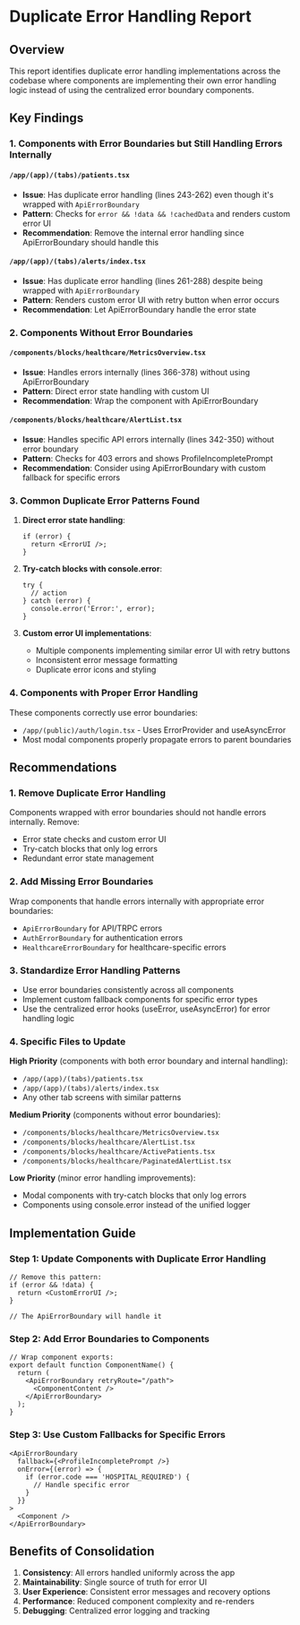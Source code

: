 # Duplicate Error Handling Report

## Overview
This report identifies duplicate error handling implementations across the codebase where components are implementing their own error handling logic instead of using the centralized error boundary components.

## Key Findings

### 1. Components with Error Boundaries but Still Handling Errors Internally

#### `/app/(app)/(tabs)/patients.tsx`
- **Issue**: Has duplicate error handling (lines 243-262) even though it's wrapped with `ApiErrorBoundary`
- **Pattern**: Checks for `error && !data && !cachedData` and renders custom error UI
- **Recommendation**: Remove the internal error handling since ApiErrorBoundary should handle this

#### `/app/(app)/(tabs)/alerts/index.tsx`
- **Issue**: Has duplicate error handling (lines 261-288) despite being wrapped with `ApiErrorBoundary`
- **Pattern**: Renders custom error UI with retry button when error occurs
- **Recommendation**: Let ApiErrorBoundary handle the error state

### 2. Components Without Error Boundaries

#### `/components/blocks/healthcare/MetricsOverview.tsx`
- **Issue**: Handles errors internally (lines 366-378) without using ApiErrorBoundary
- **Pattern**: Direct error state handling with custom UI
- **Recommendation**: Wrap the component with ApiErrorBoundary

#### `/components/blocks/healthcare/AlertList.tsx`
- **Issue**: Handles specific API errors internally (lines 342-350) without error boundary
- **Pattern**: Checks for 403 errors and shows ProfileIncompletePrompt
- **Recommendation**: Consider using ApiErrorBoundary with custom fallback for specific errors

### 3. Common Duplicate Error Patterns Found

1. **Direct error state handling**:
   ```tsx
   if (error) {
     return <ErrorUI />;
   }
   ```

2. **Try-catch blocks with console.error**:
   ```tsx
   try {
     // action
   } catch (error) {
     console.error('Error:', error);
   }
   ```

3. **Custom error UI implementations**:
   - Multiple components implementing similar error UI with retry buttons
   - Inconsistent error message formatting
   - Duplicate error icons and styling

### 4. Components with Proper Error Handling

These components correctly use error boundaries:
- `/app/(public)/auth/login.tsx` - Uses ErrorProvider and useAsyncError
- Most modal components properly propagate errors to parent boundaries

## Recommendations

### 1. Remove Duplicate Error Handling
Components wrapped with error boundaries should not handle errors internally. Remove:
- Error state checks and custom error UI
- Try-catch blocks that only log errors
- Redundant error state management

### 2. Add Missing Error Boundaries
Wrap components that handle errors internally with appropriate error boundaries:
- `ApiErrorBoundary` for API/TRPC errors
- `AuthErrorBoundary` for authentication errors
- `HealthcareErrorBoundary` for healthcare-specific errors

### 3. Standardize Error Handling Patterns
- Use error boundaries consistently across all components
- Implement custom fallback components for specific error types
- Use the centralized error hooks (useError, useAsyncError) for error handling logic

### 4. Specific Files to Update

**High Priority** (components with both error boundary and internal handling):
- `/app/(app)/(tabs)/patients.tsx`
- `/app/(app)/(tabs)/alerts/index.tsx`
- Any other tab screens with similar patterns

**Medium Priority** (components without error boundaries):
- `/components/blocks/healthcare/MetricsOverview.tsx`
- `/components/blocks/healthcare/AlertList.tsx`
- `/components/blocks/healthcare/ActivePatients.tsx`
- `/components/blocks/healthcare/PaginatedAlertList.tsx`

**Low Priority** (minor error handling improvements):
- Modal components with try-catch blocks that only log errors
- Components using console.error instead of the unified logger

## Implementation Guide

### Step 1: Update Components with Duplicate Error Handling
```tsx
// Remove this pattern:
if (error && !data) {
  return <CustomErrorUI />;
}

// The ApiErrorBoundary will handle it
```

### Step 2: Add Error Boundaries to Components
```tsx
// Wrap component exports:
export default function ComponentName() {
  return (
    <ApiErrorBoundary retryRoute="/path">
      <ComponentContent />
    </ApiErrorBoundary>
  );
}
```

### Step 3: Use Custom Fallbacks for Specific Errors
```tsx
<ApiErrorBoundary 
  fallback={<ProfileIncompletePrompt />}
  onError={(error) => {
    if (error.code === 'HOSPITAL_REQUIRED') {
      // Handle specific error
    }
  }}
>
  <Component />
</ApiErrorBoundary>
```

## Benefits of Consolidation

1. **Consistency**: All errors handled uniformly across the app
2. **Maintainability**: Single source of truth for error UI
3. **User Experience**: Consistent error messages and recovery options
4. **Performance**: Reduced component complexity and re-renders
5. **Debugging**: Centralized error logging and tracking